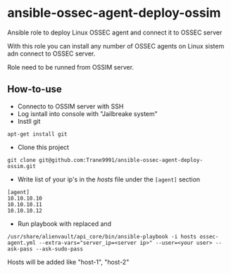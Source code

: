 # ansible-ossec-agent-deploy-ossim
Ansible role to deploy Linux OSSEC agent and connect it to OSSEC server

With this role you can install any number of OSSEC agents on Linux sistem adn connect to OSSEC server.

Role need to be runned from OSSIM server.

## How-to-use ##
* Connecto to OSSIM server with SSH
* Log isntall into console with "Jailbreake system"
* Instll git
```
apt-get install git
```
* Clone this project
```
git clone git@github.com:Trane9991/ansible-ossec-agent-deploy-ossim.git
```

* Write list of your ip's in the *hosts* file under the ```[agent]``` section
```
[agent]
10.10.10.10
10.10.10.11
10.10.10.12
```

* Run playbook with replaced <server ip> and <your user>
```
/usr/share/alienvault/api_core/bin/ansible-playbook -i hosts ossec-agent.yml --extra-vars="server_ip=<server ip>" --user=<your user> --ask-pass --ask-sudo-pass
```

Hosts will be added like "host-1", "host-2"
